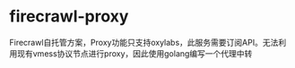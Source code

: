 # firecrawl-proxy
Firecrawl自托管方案，Proxy功能只支持oxylabs，此服务需要订阅API。无法利用现有vmess协议节点进行proxy，因此使用golang编写一个代理中转
